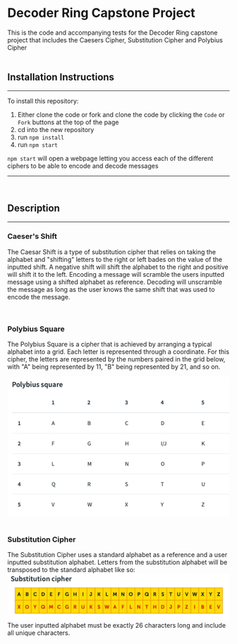 <h1>Decoder Ring Capstone Project</h1>

This is the code and accompanying tests for the Decoder Ring capstone project that includes the Caesers Cipher, Substitution Cipher and Polybius Cipher
<br></br>

<h2>Installation Instructions</h2>

---

To install this repository:
1. Either clone the code or fork and clone the code by clicking the `Code` or `Fork` buttons at the top of the page
2. cd into the new repository
3. run `npm install`
4. run `npm start`

`npm start` will open a webpage letting you access each of the different ciphers to be able to encode and decode messages

---
<br>

<h2>Description</h2>

---

<h3>Caeser's Shift</h3>

The Caesar Shift is a type of substitution cipher that relies on taking the alphabet and "shifting" letters to the right or left bades on the value of the inputted shift. A negative shift will shift the alphabet to the right and positive will shift it to the left. Encoding a message will scramble the users inputted message using a shifted alphabet as reference. Decoding will unscramble the message as long as the user knows the same shift that was used to encode the message.

<br>

<h3>Polybius Square</h3>

The Polybius Square is a cipher that is achieved by arranging a typical alphabet into a grid. Each letter is represented through a coordinate. For this cipher, the letters are represented by the numbers paired in the grid below, with "A" being represented by 11, "B" being represented by 21, and so on.
<br>

![Polybius Square Cipher](/images/polybius.png)
<br>
<br>

<h3>Substitution Cipher</h3>

The Substitution Cipher uses a standard alphabet as a reference and a user inputted substitution alphabet. Letters from the substitution alphabet will be transposed to the standard alphabet like so:
<br>
![Substitution Cipher](/images/subs.png)
<br>
The user inputted alphabet must be exactly 26 characters long and include all unique characters.